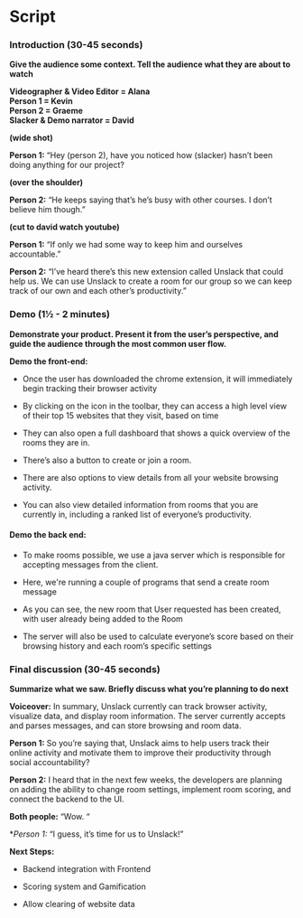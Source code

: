 # Script

### Introduction (30-45 seconds)

**Give the audience some context. Tell the audience what they are about to watch**

**Videographer & Video Editor = Alana**<br/>
**Person 1 = Kevin**<br/>
**Person 2 = Graeme**<br/>
**Slacker & Demo narrator = David**<br/>

 **(wide shot)**
 
 **Person 1:** “Hey (person 2), have you noticed how (slacker) hasn’t been doing anything for our project?
 
 **(over the shoulder)**
 
 **Person 2:** “He keeps saying that’s he’s busy with other courses. I don’t believe him though.”
 
 **(cut to david watch youtube)**
 
 **Person 1:** “If only we had some way to keep him and ourselves accountable.”
 
 **Person 2:** “I’ve heard there’s this new extension called Unslack that could help us. We can use Unslack to create a room for our group so we can keep track of our own and each other’s productivity.”


### Demo (1½ - 2 minutes)
**Demonstrate your product. Present it from the user’s perspective, and guide the audience through the most common user flow.**

**Demo the front-end:**

* Once the user has downloaded the chrome extension, it will immediately begin tracking their browser activity

* By clicking on the icon in the toolbar, they can access a high level view of their top 15 websites that they visit, based on time

* They can also open a full dashboard that shows a quick overview of the rooms they are in.

* There’s also a button to create or join a room. 

* There are also options to view details from all your website browsing activity.

* You can also view detailed information from rooms that you are currently in, including a ranked list of everyone’s productivity.

#### Demo the back end:

* To make rooms possible, we use a java server which is responsible for accepting messages from the client.

* Here, we're running a couple of programs that send a create room message

* As you can see, the new room that User requested has been created, with user already being added to the Room

* The server will also be used to calculate everyone’s score based on their browsing history and each room’s specific settings

### Final discussion (30-45 seconds)
**Summarize what we saw. Briefly discuss what you’re planning to do next**

**Voiceover:** In summary, Unslack currently can track browser activity, visualize data, and display room information. The server currently accepts and parses messages, and can store browsing and room data.

**Person 1:** So you’re saying that, Unslack aims to help users track their online activity and motivate them to improve their productivity through social accountability?

**Person 2:** I heard that in the next few weeks, the developers are planning on adding the ability to change room settings, implement room scoring, and connect the backend to the UI. 

**Both people:** “Wow. “

**Person 1:* “I guess, it’s time for us to Unslack!”

**Next Steps:**

* Backend integration with Frontend

* Scoring system and Gamification

* Allow clearing of website data
